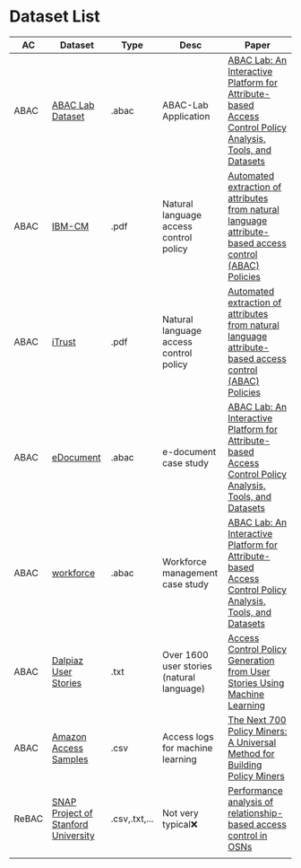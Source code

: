 # Dataset List

| AC    | Dataset                                                                | Type          | Desc                                       | Paper                                                                                                                                                                                                                             |
| ----- | ---------------------------------------------------------------------- | ------------- | ------------------------------------------ | --------------------------------------------------------------------------------------------------------------------------------------------------------------------------------------------------------------------------------- |
| ABAC  | [ABAC Lab Dataset](./ABAC-Lab-Dataset/)                                | .abac         | ABAC-Lab Application                       | [ABAC Lab: An Interactive Platform for Attribute-based Access Control Policy Analysis, Tools, and Datasets](https://arxiv.org/html/2505.08209v1#S4)                                                                               |
| ABAC  | [IBM-CM](./IBM-CM/)                                                    | .pdf          | Natural language access control policy     | [Automated extraction of attributes from natural language attribute-based access control (ABAC) Policies](https://cybersecurity.springeropen.com/articles/10.1186/s42400-018-0019-2)                                              |
| ABAC  | [iTrust](./iTrust/)                                                    | .pdf          | Natural language access control policy<br> | [Automated extraction of attributes from natural language attribute-based access control (ABAC) Policies](https://cybersecurity.springeropen.com/articles/10.1186/s42400-018-0019-2)                                              |
| ABAC  | [eDocument](./ABAC-Lab-Dataset/edocument/)                             | .abac         | e-document case study                      | [ABAC Lab: An Interactive Platform for Attribute-based Access Control Policy Analysis, Tools, and Datasets](https://arxiv.org/html/2505.08209v1#S4)                                                                               |
| ABAC  | [workforce](./ABAC-Lab-Dataset/workforce/)                             | .abac         | Workforce management case study            | [ABAC Lab: An Interactive Platform for Attribute-based Access Control Policy Analysis, Tools, and Datasets](https://arxiv.org/html/2505.08209v1#S4)                                                                               |
| ABAC  | [Dalpiaz User Stories](./Dalpiaz-User-Stories/)                        | .txt          | Over 1600 user stories (natural language)  | [Access Control Policy Generation from User Stories Using Machine Learning](https://link.springer.com/10.1007/978-3-030-81242-3_10)                                                                                               |
| ABAC  | [Amazon Access Samples](./Amazon-Access-Samples/)                      | .csv          | Access logs for machine learning           | [The Next 700 Policy Miners: A Universal Method for Building Policy Miners](https://www.semanticscholar.org/paper/The-Next-700-Policy-Miners%3A-A-Universal-Method-for-Jiménez-Corinzia/dd52173d51ca3ac7c24a4587a0c97fe0b8606430) |
| ReBAC | [SNAP Project of Stanford University](https://snap.stanford.edu/snap/) | .csv,.txt,... | Not very typical❌                          | [Performance analysis of relationship-based access control in OSNs](https://ieeexplore.ieee.org/document/6303043)                                                                                                                 |
|       |                                                                        |               |                                            |                                                                                                                                                                                                                                   |
